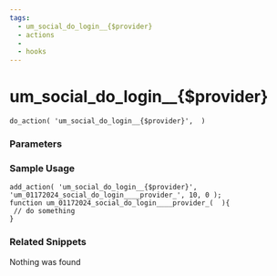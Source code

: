 ```yaml
---
tags: 
  - um_social_do_login__{$provider}
  - actions
  - 
  - hooks
---
```

# um\_social\_do\_login\_\_{$provider}

``` php:no-line-numbers
do_action( 'um_social_do_login__{$provider}',  )
```
<div class='hook-sep'></div>

### Parameters

<div class='hook-sep'></div>



### Sample Usage

``` php:no-line-numbers
add_action( 'um_social_do_login__{$provider}', 'um_01172024_social_do_login____provider_', 10, 0 );
function um_01172024_social_do_login____provider_(  ){
 // do something
}
```
<div class='hook-sep'></div>



### Related Snippets

Nothing was found

